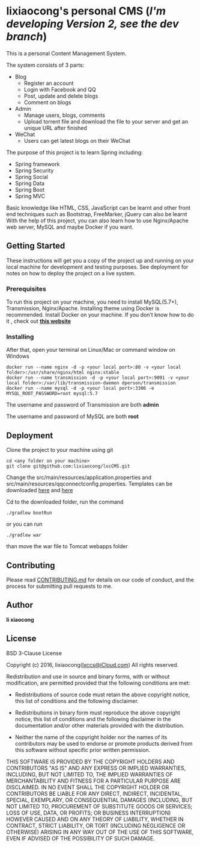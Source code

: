 # lixiaocong's personal CMS (***I'm developing Version 2, see the dev branch***)

This is a personal Content Management System.

The system consists of 3 parts:
+ Blog
    - Register an account
    - Login with Facebook and QQ
    - Post, update and delete blogs
    - Comment on blogs
+ Admin
    - Manage users, blogs, comments
    - Upload torrent file and download the file to your server and get an unique URL after finished
+ WeChat
    - Users can get latest blogs on their WeChat

The purpose of this project is to learn Spring including:
- Spring framework
- Spring Security
- Spring Social
- Spring Data
- Spring Boot
- Spring MVC

Basic knowledge like HTML, CSS, JavaScript can be learnt and other front end techniques such as Bootstrap, FreeMarker, jQuery can also be learnt
With the help of this project, you can also learn how to use Nginx/Apache web server, MySQL and maybe Docker if you want.

## Getting Started

These instructions will get you a copy of the project up and running on your local machine for development and testing purposes. See deployment for notes on how to deploy the project on a live system.

### Prerequisites

To run this project on your machine, you need to install MySQL(5.7+), Transmission, Nginx/Apache. Installing theme using Docker is recommended. Install Docker on your machine. If you don’t know how to do it , check out **[this website]( https://www.docker.com/)**

### Installing
After that, open your terminal on Linux/Mac or command window on Windows
```
docker run --name nginx -d -p <your local port>:80 -v <your local folder>:/usr/share/nginx/html nginx:stable
docker run --name transmission -d -p <your local port>:9091 -v <your local folder>:/var/lib/transmission-daemon dperson/transmission
docker run --name mysql -d -p <your local port>:3306 -e MYSQL_ROOT_PASSWORD=root mysql:5.7
```
The username and password of Transmission are both **admin**

The username and password of MySQL are both **root**

## Deployment

Clone the project to your machine using git
```
cd <any folder on your machine>
git clone git@github.com:lixiaocong/lxcCMS.git
```

Change the src/main/resources/application.properties and src/main/resources/qqconnectconfig.properties. Templates can be downloaded [here]( http://www.lixiaocong.com:9401/application.properties) and [here]( http://www.lixiaocong.com:9401/qqconnectconfig.properties)

Cd to the downloaded folder, run the command
```
./gradlew bootRun
```
or you can run
```
./gradlew war
```
than move the war file to Tomcat webapps folder


## Contributing

Please read [CONTRIBUTING.md](https://gist.github.com/PurpleBooth/b24679402957c63ec426) for details on our code of conduct, and the process for submitting pull requests to me.

## Author

**li xiaocong**

## License

BSD 3-Clause License

Copyright (c) 2016, lixiaocong(lxccs@iCloud.com)
All rights reserved.

Redistribution and use in source and binary forms, with or without
modification, are permitted provided that the following conditions are met:

* Redistributions of source code must retain the above copyright notice, this
  list of conditions and the following disclaimer.

* Redistributions in binary form must reproduce the above copyright notice,
  this list of conditions and the following disclaimer in the documentation
  and/or other materials provided with the distribution.

* Neither the name of the copyright holder nor the names of its
  contributors may be used to endorse or promote products derived from
  this software without specific prior written permission.

THIS SOFTWARE IS PROVIDED BY THE COPYRIGHT HOLDERS AND CONTRIBUTORS "AS IS"
AND ANY EXPRESS OR IMPLIED WARRANTIES, INCLUDING, BUT NOT LIMITED TO, THE
IMPLIED WARRANTIES OF MERCHANTABILITY AND FITNESS FOR A PARTICULAR PURPOSE ARE
DISCLAIMED. IN NO EVENT SHALL THE COPYRIGHT HOLDER OR CONTRIBUTORS BE LIABLE
FOR ANY DIRECT, INDIRECT, INCIDENTAL, SPECIAL, EXEMPLARY, OR CONSEQUENTIAL
DAMAGES (INCLUDING, BUT NOT LIMITED TO, PROCUREMENT OF SUBSTITUTE GOODS OR
SERVICES; LOSS OF USE, DATA, OR PROFITS; OR BUSINESS INTERRUPTION) HOWEVER
CAUSED AND ON ANY THEORY OF LIABILITY, WHETHER IN CONTRACT, STRICT LIABILITY,
OR TORT (INCLUDING NEGLIGENCE OR OTHERWISE) ARISING IN ANY WAY OUT OF THE USE
OF THIS SOFTWARE, EVEN IF ADVISED OF THE POSSIBILITY OF SUCH DAMAGE.

